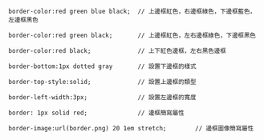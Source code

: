 ```
border-color:red green blue black;	// 上邊框紅色，右邊框綠色，下邊框藍色，左邊框黑色
```

```
border-color:red green black;		// 上邊框紅色，左右邊框綠色，下邊框黑色
```

```
border-color:red black;				// 上下紅色邊框，左右黑色邊框
```

```
border-bottom:1px dotted gray		// 設置下邊框的樣式
```

```
border-top-style:solid;				// 設置上邊框的類型
```

```
border-left-width:3px;				// 設置左邊框的寬度
```

```
border: 1px solid red;				// 邊框簡寫屬性
```

```
border-image:url(border.png) 20 1em stretch;		// 邊框圖像簡寫屬性
```